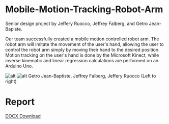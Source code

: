 # Mobile-Motion-Tracking-Robot-Arm
Senior design project by Jeffery Ruocco, Jeffrey Falberg, and Getro Jean-Bapiste.

Our team successfully created a mobile motion controlled robot arm.  The robot arm will imitate the movement of the user's hand, allowing the user to control the robot arm simply by moving their hand to the desired position.  Motion tracking on the user's hand is done by the Microsoft Kinect, while inverse kinematic and linear regression calculations are performed on an Arduino Uno.

![alt](https://github.com/StormWulf/Mobile-Motion-Tracking-Robot-Arm/blob/master/Documents/Pictures/DSC_0001.JPG?raw=true)
![alt](https://github.com/StormWulf/Mobile-Motion-Tracking-Robot-Arm/blob/master/Documents/Pictures/DSC_0024.JPG?raw=true)
Getro Jean-Baptiste, Jeffrey Falberg, Jeffery Ruocco (Left to right) 

# Report
[DOCX Download](https://github.com/StormWulf/Mobile-Motion-Tracking-Robot-Arm/blob/master/Documents/Report/Report_S16_MobileMotionTrackingRobotArm.docx?raw=true)

